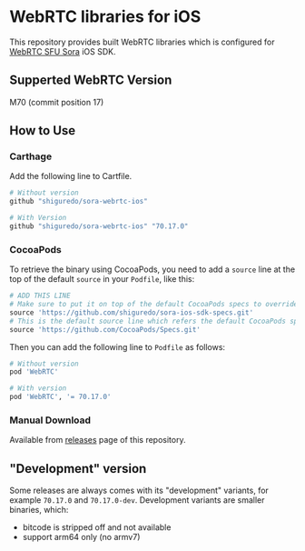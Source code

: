 # WebRTC libraries for iOS

This repository provides built WebRTC libraries which is configured for [WebRTC SFU Sora](https://sora.shiguredo.jp) iOS SDK.

## Supperted WebRTC Version

M70 (commit position 17)

## How to Use

### Carthage

Add the following line to Cartfile.

```ruby
# Without version
github "shiguredo/sora-webrtc-ios"

# With Version
github "shiguredo/sora-webrtc-ios" "70.17.0"
```

### CocoaPods

To retrieve the binary using CocoaPods, you need to add a `source` line at the top of the default `source` in your `Podfile`, like this:

```ruby
# ADD THIS LINE
# Make sure to put it on top of the default CocoaPods specs to override "WebRTC" reference!
source 'https://github.com/shiguredo/sora-ios-sdk-specs.git'
# This is the default source line which refers the default CocoaPods specs
source 'https://github.com/CocoaPods/Specs.git'
```

Then you can add the following line to `Podfile` as follows:

```ruby
# Without version
pod 'WebRTC'

# With version
pod 'WebRTC', '= 70.17.0'
```

### Manual Download

Available from [releases](https://github.com/shiguredo/sora-webrtc-ios/releases) page of this repository.

## "Development" version

Some releases are always comes with its "development" variants, for example `70.17.0` and `70.17.0-dev`. Development variants are smaller binaries, which:

- bitcode is stripped off and not available
- support arm64 only (no armv7)
